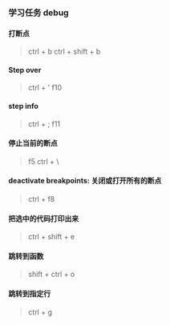 ### 学习任务 debug

#### 打断点 
> ctrl + b
> ctrl + shift + b 

#### Step over
> ctrl + '
> f10

#### step info
> ctrl + ;
> f11

#### 停止当前的断点
> f5
> ctrl + \

#### deactivate breakpoints: 关闭或打开所有的断点
> ctrl + f8

#### 把选中的代码打印出来
> ctrl + shift + e

#### 跳转到函数
> shift + ctrl + o

#### 跳转到指定行
> ctrl + g






